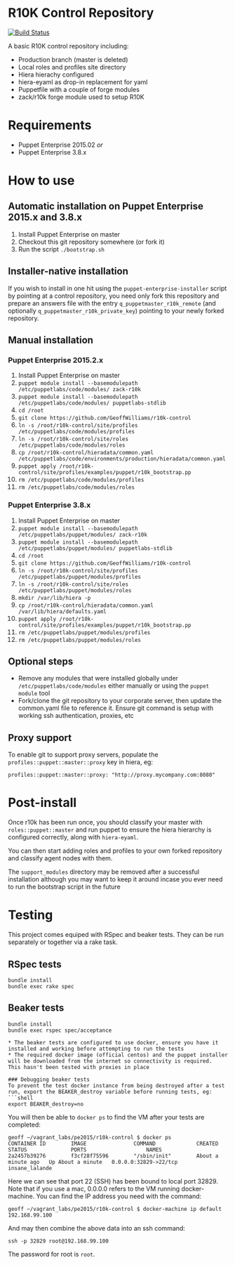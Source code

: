 # R10K Control Repository
[![Build Status](https://travis-ci.org/GeoffWilliams/r10k-control.svg?branch=production)](https://travis-ci.org/GeoffWilliams/r10k-control)

A basic R10K control repository including:
* Production branch (master is deleted)
* Local roles and profiles site directory
* Hiera hierachy configured
* hiera-eyaml as drop-in replacement for yaml
* Puppetfile with a couple of forge modules
* zack/r10k forge module used to setup R10K

# Requirements
* Puppet Enterprise 2015.02
_or_
* Puppet Enterprise 3.8.x

# How to use 

## Automatic installation on Puppet Enterprise 2015.x and 3.8.x
1. Install Puppet Enterprise on master
1. Checkout this git repository somewhere (or fork it)
1. Run the script `./bootstrap.sh`


## Installer-native installation
If you wish to install in one hit using the `puppet-enterprise-installer` script by pointing at a control repository, you need only fork this repository and prepare an answers file with the entry `q_puppetmaster_r10k_remote` (and optionally `q_puppetmaster_r10k_private_key`) pointing to your newly forked repository.

## Manual installation

### Puppet Enterprise 2015.2.x
1. Install Puppet Enterprise on master
1. `puppet module install --basemodulepath /etc/puppetlabs/code/modules/ zack-r10k`
1. `puppet module install --basemodulepath /etc/puppetlabs/code/modules/ puppetlabs-stdlib`
1. `cd /root`
1. `git clone https://github.com/GeoffWilliams/r10k-control`
1. `ln -s /root/r10k-control/site/profiles /etc/puppetlabs/code/modules/profiles`
1. `ln -s /root/r10k-control/site/roles /etc/puppetlabs/code/modules/roles`
1. `cp /root/r10k-control/hieradata/common.yaml /etc/puppetlabs/code/environments/production/hieradata/common.yaml`
1. `puppet apply /root/r10k-control/site/profiles/examples/puppet/r10k_bootstrap.pp`
1. `rm /etc/puppetlabs/code/modules/profiles`
1. `rm /etc/puppetlabs/code/modules/roles`

### Puppet Enterprise 3.8.x
1. Install Puppet Enterprise on master
1. `puppet module install --basemodulepath /etc/puppetlabs/puppet/modules/ zack-r10k`
1. `puppet module install --basemodulepath /etc/puppetlabs/puppet/modules/ puppetlabs-stdlib`
1. `cd /root`
1. `git clone https://github.com/GeoffWilliams/r10k-control`
1. `ln -s /root/r10k-control/site/profiles /etc/puppetlabs/puppet/modules/profiles`
1. `ln -s /root/r10k-control/site/roles /etc/puppetlabs/puppet/modules/roles`
1. `mkdir /var/lib/hiera -p`
1. `cp /root/r10k-control/hieradata/common.yaml /var/lib/hiera/defaults.yaml`
9. `puppet apply /root/r10k-control/site/profiles/examples/puppet/r10k_bootstrap.pp`
1. `rm /etc/puppetlabs/puppet/modules/profiles`
1. `rm /etc/puppetlabs/puppet/modules/roles`

## Optional steps
* Remove any modules that were installed globally under `/etc/puppetlabs/code/modules` either manually or using the `puppet module` tool
* Fork/clone the git repository to your corporate server, then update the common.yaml file to reference it.  Ensure git command is setup with working ssh authentication, proxies, etc

## Proxy support
To enable git to support proxy servers, populate the `profiles::puppet::master::proxy` key in hiera, eg: 
```
profiles::puppet::master::proxy: "http://proxy.mycompany.com:8080"
```

# Post-install
Once r10k has been run once, you should classify your master with `roles::puppet::master` and run puppet to ensure the hiera hierarchy is configured correctly, along with `hiera-eyaml`.

You can then start adding roles and profiles to your own forked repository and classify agent nodes with them.

The `support_modules` directory may be removed after a successful installation although you may want to keep it around incase you ever need to run the bootstrap script in the future

# Testing
This project comes equiped with RSpec and beaker tests.  They can be run separately or together via a rake task.

## RSpec tests
```shell
bundle install
bundle exec rake spec
```

## Beaker tests
```shell
bundle install
bundle exec rspec spec/acceptance

* The beaker tests are configured to use docker, ensure you have it installed and working before attempting to run the tests
* The required docker image (official centos) and the puppet installer will be downloaded from the internet so connectivity is required.  This hasn't been tested with proxies in place

### Debugging beaker tests
To prevent the test docker instance from being destroyed after a test run, export the BEAKER_destroy variable before running tests, eg:
```shell
export BEAKER_destroy=no
```

You will then be able to `docker ps` to find the VM after your tests are completed:
```shell
geoff ~/vagrant_labs/pe2015/r10k-control $ docker ps
CONTAINER ID        IMAGE               COMMAND             CREATED              STATUS              PORTS                   NAMES
2a2457b39276        f3cf28f75596        "/sbin/init"        About a minute ago   Up About a minute   0.0.0.0:32829->22/tcp   insane_lalande
```

Here we can see that port 22 (SSH) has been bound to local port 32829.  Note that if you use a mac, 0.0.0.0 refers to the VM running docker-machine.  You can find the IP address you need with the command:
```shell
geoff ~/vagrant_labs/pe2015/r10k-control $ docker-machine ip default
192.168.99.100
```

And may then combine the above data into an ssh command:
```shell
ssh -p 32829 root@192.168.99.100
```

The password for root is `root`.



